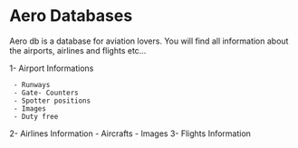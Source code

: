 # Aero Databases

Aero db is a database for aviation lovers. You will find all information about the airports, airlines and flights etc...

 1- Airport Informations
		 
	 - Runways
	 - Gate- Counters 
	 - Spotter positions 
	 - Images 
	 - Duty free
 2- Airlines Information 
	 - Aircrafts
	 - Images
3- Flights Information
